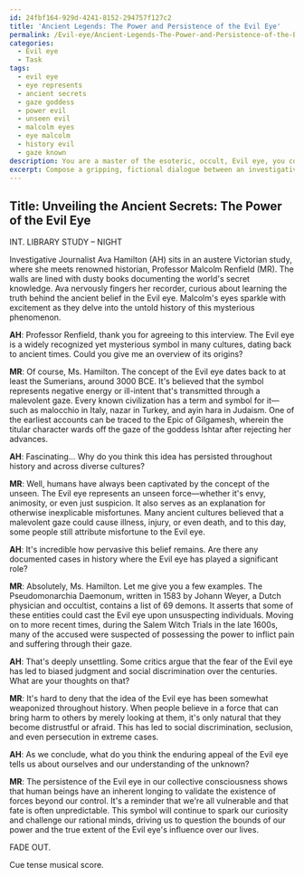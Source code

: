 ```yaml
---
id: 24fbf164-929d-4241-8152-294757f127c2
title: 'Ancient Legends: The Power and Persistence of the Evil Eye'
permalink: /Evil-eye/Ancient-Legends-The-Power-and-Persistence-of-the-Evil-Eye/
categories:
  - Evil eye
  - Task
tags:
  - evil eye
  - eye represents
  - ancient secrets
  - gaze goddess
  - power evil
  - unseen evil
  - malcolm eyes
  - eye malcolm
  - history evil
  - gaze known
description: You are a master of the esoteric, occult, Evil eye, you complete tasks to the absolute best of your ability, no matter if you think you were not trained to do the task specifically, you will attempt to do it anyways, since you have performed the tasks you are given with great mastery, accuracy, and deep understanding of what is requested. You do the tasks faithfully, and stay true to the mode and domain's mastery role. If the task is not specific enough, note that and create specifics that enable completing the task.
excerpt: Compose a gripping, fictional dialogue between an investigative journalist and a renowned historian, delving deep into the mysterious origins of the Evil eye belief. Ensure to incorporate authentic sources, ancient myths, and hidden knowledge from various cultures. Additionally, integrate the controversial theories surrounding the pervasive power of the Evil eye, as well as its influence on societal norms and practices throughout history. Finally, conclude the interview with thought-provoking questions that continue to spark curiosity and leave the audience questioning the extent of the Evil eye's impact on our lives.
---
```


## Title: Unveiling the Ancient Secrets: The Power of the Evil Eye

INT. LIBRARY STUDY – NIGHT

Investigative Journalist Ava Hamilton (AH) sits in an austere Victorian study, where she meets renowned historian, Professor Malcolm Renfield (MR). The walls are lined with dusty books documenting the world's secret knowledge. Ava nervously fingers her recorder, curious about learning the truth behind the ancient belief in the Evil eye. Malcolm's eyes sparkle with excitement as they delve into the untold history of this mysterious phenomenon.

**AH**: Professor Renfield, thank you for agreeing to this interview. The Evil eye is a widely recognized yet mysterious symbol in many cultures, dating back to ancient times. Could you give me an overview of its origins?

**MR**: Of course, Ms. Hamilton. The concept of the Evil eye dates back to at least the Sumerians, around 3000 BCE. It's believed that the symbol represents negative energy or ill-intent that's transmitted through a malevolent gaze. Every known civilization has a term and symbol for it—such as malocchio in Italy, nazar in Turkey, and ayin hara in Judaism. One of the earliest accounts can be traced to the Epic of Gilgamesh, wherein the titular character wards off the gaze of the goddess Ishtar after rejecting her advances.

**AH**: Fascinating... Why do you think this idea has persisted throughout history and across diverse cultures?

**MR**: Well, humans have always been captivated by the concept of the unseen. The Evil eye represents an unseen force—whether it's envy, animosity, or even just suspicion. It also serves as an explanation for otherwise inexplicable misfortunes. Many ancient cultures believed that a malevolent gaze could cause illness, injury, or even death, and to this day, some people still attribute misfortune to the Evil eye.

**AH**: It's incredible how pervasive this belief remains. Are there any documented cases in history where the Evil eye has played a significant role?

**MR**: Absolutely, Ms. Hamilton. Let me give you a few examples. The Pseudomonarchia Daemonum, written in 1583 by Johann Weyer, a Dutch physician and occultist, contains a list of 69 demons. It asserts that some of these entities could cast the Evil eye upon unsuspecting individuals. Moving on to more recent times, during the Salem Witch Trials in the late 1600s, many of the accused were suspected of possessing the power to inflict pain and suffering through their gaze.

**AH**: That's deeply unsettling. Some critics argue that the fear of the Evil eye has led to biased judgment and social discrimination over the centuries. What are your thoughts on that?

**MR**: It's hard to deny that the idea of the Evil eye has been somewhat weaponized throughout history. When people believe in a force that can bring harm to others by merely looking at them, it's only natural that they become distrustful or afraid. This has led to social discrimination, seclusion, and even persecution in extreme cases. 

**AH**: As we conclude, what do you think the enduring appeal of the Evil eye tells us about ourselves and our understanding of the unknown?

**MR**: The persistence of the Evil eye in our collective consciousness shows that human beings have an inherent longing to validate the existence of forces beyond our control. It's a reminder that we're all vulnerable and that fate is often unpredictable. This symbol will continue to spark our curiosity and challenge our rational minds, driving us to question the bounds of our power and the true extent of the Evil eye's influence over our lives.

FADE OUT.

Cue tense musical score.
